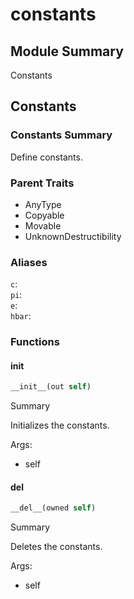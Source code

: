 



# constants

##  Module Summary
  
Constants
## Constants

### Constants Summary
  
  
Define constants.  

### Parent Traits
  

- AnyType
- Copyable
- Movable
- UnknownDestructibility

### Aliases
  
`c`:   
`pi`:   
`e`:   
`hbar`:   

### Functions

#### __init__


```rust
__init__(out self)
```  
Summary  
  
Initializes the constants.  
  
Args:  

- self

#### __del__


```rust
__del__(owned self)
```  
Summary  
  
Deletes the constants.  
  
Args:  

- self
